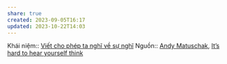 ```yaml
---
share: true
created: 2023-09-05T16:17
updated: 2023-10-22T14:03
---
```

Khái niệm:: 
[Viết cho phép ta nghĩ về sự nghĩ](./%C4%90%E1%BB%8Dc%20v%C3%A0%20vi%E1%BA%BFt/Vi%E1%BA%BFt%20cho%20ph%C3%A9p%20ta%20ngh%C4%A9%20v%E1%BB%81%20s%E1%BB%B1%20ngh%C4%A9.md)
Nguồn:: [Andy Matuschak](../../%CE%9E%20Ngu%E1%BB%93n/M%C3%B4i%20tr%C6%B0%E1%BB%9Dng%20ngh%C4%A9,%20nh%E1%BA%ADn%20th%E1%BB%A9c%20t%C4%83ng%20c%C6%B0%E1%BB%9Dng/Andy%20Matuschak.md), [It’s hard to hear yourself think](https://notes.andymatuschak.org/zWzVw2VM4TPjpKXnHUfLaso)